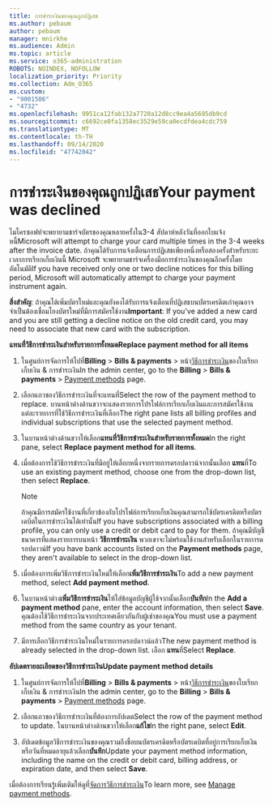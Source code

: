 ```yaml
---
title: การชำระเงินของคุณถูกปฏิเสธ
ms.author: pebaum
author: pebaum
manager: mnirkhe
ms.audience: Admin
ms.topic: article
ms.service: o365-administration
ROBOTS: NOINDEX, NOFOLLOW
localization_priority: Priority
ms.collection: Adm_O365
ms.custom:
- "9001506"
- "4732"
ms.openlocfilehash: 9951ca12fab132a7720a12d8cc9ea4a5695db9cd
ms.sourcegitcommit: c6692ce0fa1358ec3529e59ca0ecdfdea4cdc759
ms.translationtype: MT
ms.contentlocale: th-TH
ms.lasthandoff: 09/14/2020
ms.locfileid: "47742042"
---
```

# <a name="your-payment-was-declined"></a><span data-ttu-id="9b5a2-102">การชำระเงินของคุณถูกปฏิเสธ</span><span class="sxs-lookup"><span data-stu-id="9b5a2-102">Your payment was declined</span></span>

<span data-ttu-id="9b5a2-103">ไมโครซอฟท์จะพยายามชาร์จบัตรของคุณหลายครั้งใน3-4 สัปดาห์หลังวันที่ออกใบแจ้งหนี้</span><span class="sxs-lookup"><span data-stu-id="9b5a2-103">Microsoft will attempt to charge your card multiple times in the 3-4 weeks after the invoice date.</span></span>  <span data-ttu-id="9b5a2-104">ถ้าคุณได้รับการแจ้งเตือนการปฏิเสธเพียงหนึ่งหรือสองครั้งสำหรับระยะเวลาการเรียกเก็บเงินนี้ Microsoft จะพยายามชาร์จเครื่องมือการชำระเงินของคุณอีกครั้งโดยอัตโนมัติ</span><span class="sxs-lookup"><span data-stu-id="9b5a2-104">If you have received only one or two decline notices for this billing period, Microsoft will automatically attempt to charge your payment instrument again.</span></span>  

<span data-ttu-id="9b5a2-105">**สิ่งสำคัญ**: ถ้าคุณได้เพิ่มบัตรใหม่และคุณยังคงได้รับการแจ้งเตือนที่ปฏิเสธบนบัตรเครดิตเก่าคุณอาจจำเป็นต้องเชื่อมโยงบัตรใหม่ที่มีการสมัครใช้งาน</span><span class="sxs-lookup"><span data-stu-id="9b5a2-105">**Important**: If you've added a new card and you are still getting a decline notice on the old credit card, you may need to associate that new card with the subscription.</span></span>

<span data-ttu-id="9b5a2-106">**แทนที่วิธีการชำระเงินสำหรับรายการทั้งหมด**</span><span class="sxs-lookup"><span data-stu-id="9b5a2-106">**Replace payment method for all items**</span></span>

1. <span data-ttu-id="9b5a2-107">ในศูนย์การจัดการให้ไปที่**Billing**  >  **Bills & payments**  >  หน้า[วิธีการชำระเงิน](https://go.microsoft.com/fwlink/p/?linkid=2018806)ของใบเรียกเก็บเงิน & การชำระเงิน</span><span class="sxs-lookup"><span data-stu-id="9b5a2-107">In the admin center, go to the **Billing** > **Bills & payments** > [Payment methods](https://go.microsoft.com/fwlink/p/?linkid=2018806) page.</span></span>

2. <span data-ttu-id="9b5a2-108">เลือกแถวของวิธีการชำระเงินที่จะแทนที่</span><span class="sxs-lookup"><span data-stu-id="9b5a2-108">Select the row of the payment method to replace.</span></span> <span data-ttu-id="9b5a2-109">บานหน้าต่างด้านขวาจะแสดงรายการโปรไฟล์การเรียกเก็บเงินและการสมัครใช้งานแต่ละรายการที่ใช้วิธีการชำระเงินที่เลือก</span><span class="sxs-lookup"><span data-stu-id="9b5a2-109">The right pane lists all billing profiles and individual subscriptions that use the selected payment method.</span></span>

3. <span data-ttu-id="9b5a2-110">ในบานหน้าต่างด้านขวาให้เลือก**แทนที่วิธีการชำระเงินสำหรับรายการทั้งหมด**</span><span class="sxs-lookup"><span data-stu-id="9b5a2-110">In the right pane, select **Replace payment method for all items**.</span></span>

4. <span data-ttu-id="9b5a2-111">เมื่อต้องการใช้วิธีการชำระเงินที่มีอยู่ให้เลือกหนึ่งจากรายการดรอปดาวน์จากนั้นเลือก **แทน**ที่</span><span class="sxs-lookup"><span data-stu-id="9b5a2-111">To use an existing payment method, choose one from the drop-down list, then select **Replace**.</span></span>

    > [!NOTE]
    > <span data-ttu-id="9b5a2-112">ถ้าคุณมีการสมัครใช้งานที่เกี่ยวข้องกับโปรไฟล์การเรียกเก็บเงินคุณสามารถใช้บัตรเครดิตหรือบัตรเดบิตในการชำระเงินได้เท่านั้น</span><span class="sxs-lookup"><span data-stu-id="9b5a2-112">If you have subscriptions associated with a billing profile, you can only use a credit or debit card to pay for them.</span></span> <span data-ttu-id="9b5a2-113">ถ้าคุณมีบัญชีธนาคารที่แสดงรายการบนหน้า **วิธีการชำระเงิน** พวกเขาจะไม่พร้อมใช้งานสำหรับเลือกในรายการดรอปดาวน์</span><span class="sxs-lookup"><span data-stu-id="9b5a2-113">If you have bank accounts listed on the **Payment methods** page, they aren't available to select in the drop-down list.</span></span>

5. <span data-ttu-id="9b5a2-114">เมื่อต้องการเพิ่มวิธีการชำระเงินใหม่ให้เลือก**เพิ่มวิธีการชำระเงิน**</span><span class="sxs-lookup"><span data-stu-id="9b5a2-114">To add a new payment method, select **Add payment method**.</span></span>

6. <span data-ttu-id="9b5a2-115">ในบานหน้าต่าง**เพิ่มวิธีการชำระเงิน**ให้ใส่ข้อมูลบัญชีผู้ใช้จากนั้นเลือก**บันทึก**</span><span class="sxs-lookup"><span data-stu-id="9b5a2-115">In the **Add a payment method** pane, enter the account information, then select **Save**.</span></span> <span data-ttu-id="9b5a2-116">คุณต้องใช้วิธีการชำระเงินจากประเทศเดียวกันกับผู้เช่าของคุณ</span><span class="sxs-lookup"><span data-stu-id="9b5a2-116">You must use a payment method from the same country as your tenant.</span></span>

7. <span data-ttu-id="9b5a2-117">มีการเลือกวิธีการชำระเงินใหม่ในรายการดรอปดาวน์แล้ว</span><span class="sxs-lookup"><span data-stu-id="9b5a2-117">The new payment method is already selected in the drop-down list.</span></span> <span data-ttu-id="9b5a2-118">เลือก **แทน**ที่</span><span class="sxs-lookup"><span data-stu-id="9b5a2-118">Select **Replace**.</span></span>

<span data-ttu-id="9b5a2-119">**อัปเดตรายละเอียดของวิธีการชำระเงิน**</span><span class="sxs-lookup"><span data-stu-id="9b5a2-119">**Update payment method details**</span></span>

1. <span data-ttu-id="9b5a2-120">ในศูนย์การจัดการให้ไปที่**Billing**  >  **Bills & payments**  >  หน้า[วิธีการชำระเงิน](https://go.microsoft.com/fwlink/p/?linkid=2018806)ของใบเรียกเก็บเงิน & การชำระเงิน</span><span class="sxs-lookup"><span data-stu-id="9b5a2-120">In the admin center, go to the **Billing** > **Bills & payments** > [Payment methods](https://go.microsoft.com/fwlink/p/?linkid=2018806) page.</span></span>

2. <span data-ttu-id="9b5a2-121">เลือกแถวของวิธีการชำระเงินที่ต้องการอัปเดต</span><span class="sxs-lookup"><span data-stu-id="9b5a2-121">Select the row of the payment method to update.</span></span> <span data-ttu-id="9b5a2-122">ในบานหน้าต่างด้านขวาให้เลือก**แก้ไข**</span><span class="sxs-lookup"><span data-stu-id="9b5a2-122">In the right pane, select **Edit**.</span></span>

3. <span data-ttu-id="9b5a2-123">อัปเดตข้อมูลวิธีการชำระเงินของคุณรวมถึงชื่อบนบัตรเครดิตหรือบัตรเดบิตที่อยู่การเรียกเก็บเงินหรือวันที่หมดอายุแล้วเลือก**บันทึก**</span><span class="sxs-lookup"><span data-stu-id="9b5a2-123">Update your payment method information, including the name on the credit or debit card, billing address, or expiration date, and then select **Save**.</span></span>

<span data-ttu-id="9b5a2-124">เมื่อต้องการเรียนรู้เพิ่มเติมให้ดูที่[จัดการวิธีการชำระเงิน](https://docs.microsoft.com/microsoft-365/commerce/billing-and-payments/manage-payment-methods)</span><span class="sxs-lookup"><span data-stu-id="9b5a2-124">To learn more, see [Manage payment methods](https://docs.microsoft.com/microsoft-365/commerce/billing-and-payments/manage-payment-methods).</span></span>